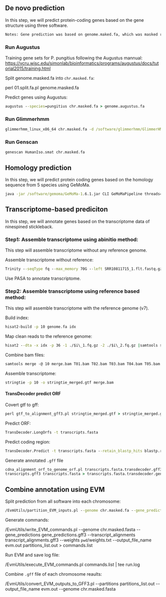 ## De novo prediction

In this step, we will predict protein-coding genes based on the gene structure using three software.

``` bat
Notes: Gene prediction was based on genome.maked.fa, which was masked repeat sequence.
```

### Run Augustus

Training gene sets for P. pungitius following the Augustus mannual:
https://vcru.wisc.edu/simonlab/bioinformatics/programs/augustus/docs/tutorial2015/training.html

Split genome.masked.fa into `chr.masked.fa`:

perl 01.split.fa.pl genome.masked.fa

Predict genes using Augustus:

``` bat
augustus --species=pungitius chr.masked.fa > genome.augustus.fa
```

### Run Glimmerhmm

``` bat
glimmerhmm_linux_x86_64 chr.masked.fa -d /software/glimmerhmm/GlimmerHMM/trained_dir/zebrafish
```

### Run Genscan

``` bat
genescan HumanIso.smat chr.masked.fa
```

## Homology prediction

 In this step, we will predict protein coding genes based on the homology sequence from 5 species using GeMoMa.

``` bat
java -jar /software/gemoma/GeMoMa-1.6.1.jar CLI GeMoMaPipeline threads=20 t=homology/ref.genome.fa s=own a=homology/ref.genomic.gff g=chr.masked.fa outdir=GeMoMa/genome.results AnnotationFinalizer.r=NO tblastn=false
```

## Transcriptome-based prediciton

In this step, we will annotate genes based on the transcriptome data of ninespined stickleback.

### Step1: Assemble transcriptome using abinitio method:

This step will assemble transcriptome without any reference genome.

Assemble transcriptome without reference:

``` bat
Trinity --seqType fq --max_memory 70G --left SRR10811715_1.flt.fastq.gz,SRR10811716_1.flt.fastq.gz,SRR10811717_1.flt.fastq.gz,SRR10811718_1.flt.fastq.gz,SRR10811719_1.flt.fastq.gz --right SRR10811715_2.flt.fastq.gz,SRR10811716_2.flt.fastq.gz,SRR10811717_2.flt.fastq.gz,SRR10811718_2.flt.fastq.gz,SRR10811719_2.flt.fastq.gz --trimmomatic --CPU 8
```

Use PASA to annotate transcriptome.

### Step2: Assemble transcriptome using reference based method:

This step will assemble transcriptome with the reference genome (v7).

Build index:

``` bat
hisat2-build -p 10 genome.fa idx
```

Map clean reads to the reference genome:

``` bat
hisat2 --dta -x idx -p 36 -1 ./$i\_1.fq.gz -2 ./$i\_2.fq.gz |samtools sort -@ 10 > $i.bam &
```

Combine bam files:

``` bat
samtools merge -@ 10 merge.bam T01.bam T02.bam T03.bam T04.bam T05.bam
```

Assemble transcriptome:

``` bat
stringtie -p 10 -o stringtie_merged.gtf merge.bam
```

#### TransDecoder predict ORF

Covert gtf to gff:

``` bat
perl gtf_to_alignment_gff3.pl stringtie_merged.gtf > stringtie_merged.gff
```

Predict ORF:

``` bat
TransDecoder.LongOrfs -t transcripts.fasta
```

Predict coding region:

``` bat
TransDecoder.Predict -t transcripts.fasta --retain_blastp_hits blastp.result
```

Generate annotated `.gff` file
``` bat
cdna_alignment_orf_to_genome_orf.pl transcripts.fasta.transdecoder.gff3 \
transcripts.gff3 transcripts.fasta > transcripts.fasta.transdecoder.genome.gff3
```

## Combine annotation using EVM

Split prediction from all software into each chromosome:

``` bat
/EvmUtils/partition_EVM_inputs.pl --genome chr.masked.fa --gene_predictions gene_predictions.gff3 --transcript_alignments transcript_alignments.gff3 --segmentSize 500000 --overlapSize 10000 --partition_listing partitions_list.out
```
Generate commands:

/EvmUtils/write_EVM_commands.pl --genome chr.masked.fasta --gene_predictions gene_predictions.gff3 --transcript_alignments transcript_alignments.gff3 --weights `pwd`/weights.txt --output_file_name evm.out partitions_list.out > commands.list

Run EVM and save log file:

/EvmUtils/execute_EVM_commands.pl commands.list | tee run.log

Combine `.gff` file of each chromosome reaults:

/EvmUtils/convert_EVM_outputs_to_GFF3.pl --partitions partitions_list.out --output_file_name evm.out --genome chr.masked.fasta
